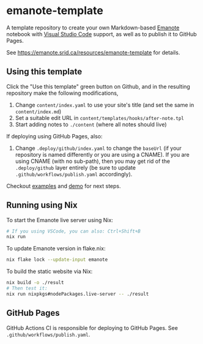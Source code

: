 # emanote-template

A template repository to create your own Markdown-based [Emanote](https://github.com/srid/emanote) notebook with [Visual Studio Code](https://code.visualstudio.com/) support, as well as to publish it to GitHub Pages.

See https://emanote.srid.ca/resources/emanote-template for details.

## Using this template

Click the "Use this template" green button on Github, and in the resulting repository make the following modifications,

1. Change `content/index.yaml` to use your site's title (and set the same in `content/index.md`)
1. Set a suitable edit URL in `content/templates/hooks/after-note.tpl`
1. Start adding notes to `./content` (where all notes should live)

If deploying using GitHub Pages, also:

1. Change `.deploy/github/index.yaml` to change the `baseUrl` (if your repository is named differently or you are using a CNAME). If you are using CNAME (with no sub-path), then you may get rid of the `.deploy/github` layer entirely (be sure to update `.github/workflows/publish.yaml` accordingly).

Checkout [examples](https://emanote.srid.ca/examples) and [demo](https://emanote.srid.ca/demo) for next steps.

## Running using Nix

To start the Emanote live server using Nix:

```sh
# If you using VSCode, you can also: Ctrl+Shift+B
nix run
```

To update Emanote version in flake.nix:

```sh
nix flake lock --update-input emanote
```

To build the static website via Nix:

```sh
nix build -o ./result
# Then test it:
nix run nixpkgs#nodePackages.live-server -- ./result
```

## GitHub Pages

GitHub Actions CI is responsible for deploying to GitHub Pages. See `.github/workflows/publish.yaml`.
